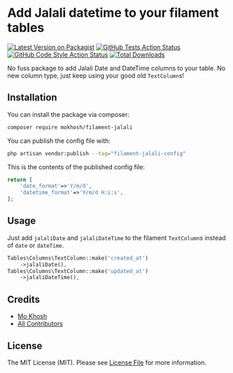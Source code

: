 # Add Jalali datetime to your filament tables

[![Latest Version on Packagist](https://img.shields.io/packagist/v/mokhosh/filament-jalali.svg?style=flat-square)](https://packagist.org/packages/mokhosh/filament-jalali)
[![GitHub Tests Action Status](https://img.shields.io/github/actions/workflow/status/mokhosh/filament-jalali/run-tests.yml?branch=main&label=tests&style=flat-square)](https://github.com/mokhosh/filament-jalali/actions?query=workflow%3Arun-tests+branch%3Amain)
[![GitHub Code Style Action Status](https://img.shields.io/github/actions/workflow/status/mokhosh/filament-jalali/fix-php-code-style-issues.yml?branch=main&label=code%20style&style=flat-square)](https://github.com/mokhosh/filament-jalali/actions?query=workflow%3A"Fix+PHP+code+style+issues"+branch%3Amain)
[![Total Downloads](https://img.shields.io/packagist/dt/mokhosh/filament-jalali.svg?style=flat-square)](https://packagist.org/packages/mokhosh/filament-jalali)

No fuss package to add Jalali Date and DateTime columns to your table.
No new column type, just keep using your good old `TextColumn`s!

## Installation

You can install the package via composer:

```bash
composer require mokhosh/filament-jalali
```

You can publish the config file with:

```bash
php artisan vendor:publish --tag="filament-jalali-config"
```

This is the contents of the published config file:

```php
return [
    'date_format'=>'Y/m/d',
    'datetime_format'=>'Y/m/d H:i:s',
];
```

## Usage

Just add `jalaliDate` and `jalaliDateTime` to the filament `TextColumn`s instead of `date` or `dateTime`.

```php
Tables\Columns\TextColumn::make('created_at')
    ->jalaliDate(),
Tables\Columns\TextColumn::make('updated_at')
    ->jalaliDateTime(),
```

## Credits

- [Mo Khosh](https://github.com/mokhosh)
- [All Contributors](../../contributors)

## License

The MIT License (MIT). Please see [License File](LICENSE.md) for more information.

